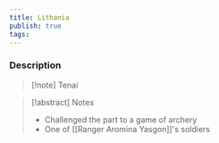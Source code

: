 ```yaml
---
title: Lithania
publish: true
tags:
---
```


### Description
> [!note] Tenai
> <span style="font-family: 'Lucida Handwriting'; font-optical-sizing: auto; font-style: normal; word-break: break-word;"><span/>

> [!abstract] Notes
> - Challenged the part to a game of archery
> - One of [[Ranger Aromina Yasgon]]'s soldiers

